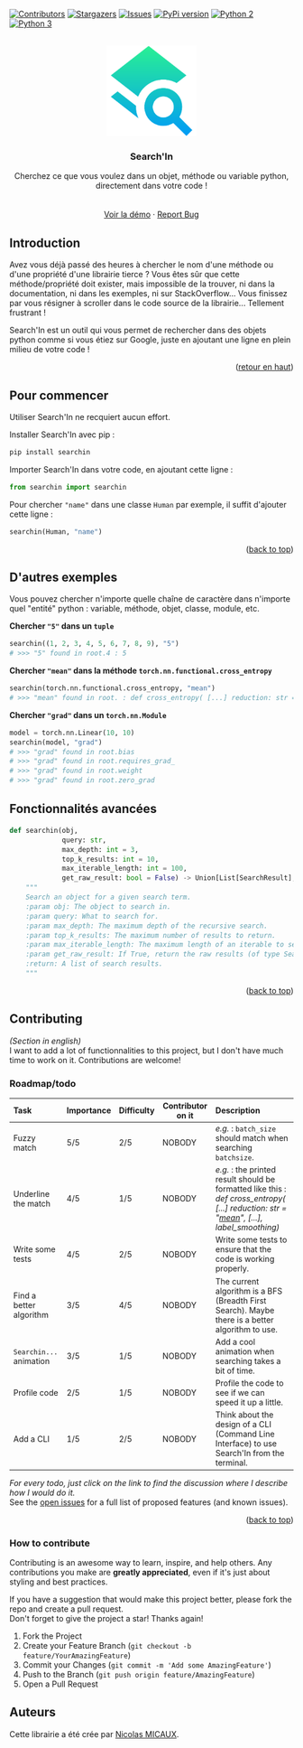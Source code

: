 <a name="readme-top"></a>
[![Contributors][contributors-shield]][contributors-url]<!--[![Forks][forks-shield]][forks-url]-->
[![Stargazers][stars-shield]][stars-url]
[![Issues][issues-shield]][issues-url]<!--[![MIT License][license-shield]][license-url]--><!--[![LinkedIn][linkedin-shield]][linkedin-url]-->
[![PyPi version][pypi-shield]][pypi-url]
[![Python 2][python2-shield]][python-url]
[![Python 3][python3-shield]][python-url]


<!-- PROJECT LOGO -->
<br />
<div align="center">

  <a href="https://github.com/NicolasMICAUX/searchin">
    <img src="images/logo.png" alt="Logo" width="160" height="160">
  </a>

  <h3 align="center">Search'In</h3>

  <p align="center">
Cherchez ce que vous voulez dans un objet, méthode ou variable python, directement dans votre code !
    <br />
<!--
    <a href="https://github.com/NicolasMICAUX/searchin"><strong>Explorer la documentation »</strong></a>
-->
    <br />
    <br />
    <a href="https://github.com/NicolasMICAUX/searchin">Voir la démo</a>
    ·
    <a href="https://github.com/NicolasMICAUX/searchin/issues">Report Bug</a>
  </p>
</div>


<!-- ABOUT THE PROJECT -->
## Introduction

<!-- [Screen Shot][product-screenshot] -->

Avez vous déjà passé des heures à chercher le nom d'une méthode ou d'une propriété d'une librairie tierce ? Vous êtes sûr que cette méthode/propriété doit exister, mais impossible de la trouver, ni dans la documentation, ni dans les exemples, ni sur StackOverflow... Vous finissez par vous résigner à scroller dans le code source de la librairie... Tellement frustrant !

Search'In est un outil qui vous permet de rechercher dans des objets python comme si vous étiez sur Google, juste en ajoutant une ligne en plein milieu de votre code !

<p align="right">(<a href="#readme-top">retour en haut</a>)</p>

<!-- GETTING STARTED -->
## Pour commencer
Utiliser Search'In ne recquiert aucun effort.

Installer Search'In avec pip :
```sh
pip install searchin
```

Importer Search'In dans votre code, en ajoutant cette ligne :
```python
from searchin import searchin
```

Pour chercher `"name"` dans une classe `Human` par exemple, il suffit d'ajouter cette ligne :
```python
searchin(Human, "name")
```

<p align="right">(<a href="#readme-top">back to top</a>)</p>



<!-- USAGE EXAMPLES -->
## D'autres exemples
Vous pouvez chercher n'importe quelle chaîne de caractère dans n'importe quel "entité" python : variable, méthode, objet, classe, module, etc.

**Chercher `"5"` dans un `tuple`**
```python
searchin((1, 2, 3, 4, 5, 6, 7, 8, 9), "5")
# >>> "5" found in root.4 : 5
```

**Chercher `"mean"` dans la méthode `torch.nn.functional.cross_entropy`**
```python
searchin(torch.nn.functional.cross_entropy, "mean")
# >>> "mean" found in root. : def cross_entropy( [...] reduction: str = "mean", [...], label_smoothing)
```

**Chercher `"grad"` dans un `torch.nn.Module`**
```python
model = torch.nn.Linear(10, 10)
searchin(model, "grad")
# >>> "grad" found in root.bias
# >>> "grad" found in root.requires_grad_
# >>> "grad" found in root.weight
# >>> "grad" found in root.zero_grad
```

## Fonctionnalités avancées
```python
def searchin(obj,
             query: str,
             max_depth: int = 3,
             top_k_results: int = 10,
             max_iterable_length: int = 100,
             get_raw_result: bool = False) -> Union[List[SearchResult], None]:
    """
    Search an object for a given search term.
    :param obj: The object to search in.
    :param query: What to search for.
    :param max_depth: The maximum depth of the recursive search.
    :param top_k_results: The maximum number of results to return.
    :param max_iterable_length: The maximum length of an iterable to search in.
    :param get_raw_result: If True, return the raw results (of type SearchResult), else just print them.
    :return: A list of search results.
    """
```

<p align="right">(<a href="#readme-top">back to top</a>)</p>

<!-- CONTRIBUTING -->
## Contributing
_(Section in english)_  
I want to add a lot of functionnalities to this project, but I don't have much time to work on it. Contributions are welcome!  

<!-- ROADMAP-->
### Roadmap/todo
<!-- table with columns : task, importance, difficulty, status, description -->
| Task                     | Importance | Difficulty | Contributor on it | Description                                                                                                                                     |
|:-------------------------|------------|------------|-------------------|:------------------------------------------------------------------------------------------------------------------------------------------------|
| Fuzzy match              | 5/5        | 2/5        | NOBODY            | _e.g._ : `batch_size` should match when searching `batchsize`.                                                                                  |
| Underline the match      | 4/5        | 1/5        | NOBODY            | _e.g._ : the printed result should be formatted like this : _def cross_entropy( [...] reduction: str = "<u>mean</u>", [...], label_smoothing)_  |
| Write some tests         | 4/5        | 2/5        | NOBODY            | Write some tests to ensure that the code is working properly.                                                                                   |
| Find a better algorithm  | 3/5        | 4/5        | NOBODY            | The current algorithm is a BFS (Breadth First Search). Maybe there is a better algorithm to use.                                                |
| `Searchin...` animation  | 3/5        | 1/5        | NOBODY            | Add a cool animation when searching takes a bit of time.                                                                                        |
| Profile code             | 2/5        | 1/5        | NOBODY            | Profile the code to see if we can speed it up a little.                                                                                         |
| Add a CLI                | 1/5        | 2/5        | NOBODY            | Think about the design of a CLI (Command Line Interface) to use Search'In from the terminal.                                                    |
_For every todo, just click on the link to find the discussion where I describe how I would do it._  
See the [open issues](https://github.com/NicolasMICAUX/searchin/issues) for a full list of proposed features (and known issues).

<p align="right">(<a href="#readme-top">back to top</a>)</p>

### How to contribute
Contributing is an awesome way to learn, inspire, and help others. Any contributions you make are **greatly appreciated**, even if it's just about styling and best practices.

If you have a suggestion that would make this project better, please fork the repo and create a pull request.  
Don't forget to give the project a star! Thanks again!

1. Fork the Project
2. Create your Feature Branch (`git checkout -b feature/YourAmazingFeature`)
3. Commit your Changes (`git commit -m 'Add some AmazingFeature'`)
4. Push to the Branch (`git push origin feature/AmazingFeature`)
5. Open a Pull Request


## Auteurs
Cette librairie a été crée par [Nicolas MICAUX](https://github.com/NicolasMICAUX).



<!-- MARKDOWN LINKS & IMAGES -->
<!-- https://www.markdownguide.org/basic-syntax/#reference-style-links -->
[contributors-shield]: https://img.shields.io/github/contributors/NicolasMICAUX/searchin.svg?style=for-the-badge
[contributors-url]: https://github.com/NicolasMICAUX/searchin/graphs/contributors
[stars-shield]: https://img.shields.io/github/stars/NicolasMICAUX/searchin.svg?style=for-the-badge
[stars-url]: https://github.com/NicolasMICAUX/searchin/stargazers
[issues-shield]: https://img.shields.io/github/issues/NicolasMICAUX/searchin.svg?style=for-the-badge
[issues-url]: https://github.com/NicolasMICAUX/searchin/issues
[pypi-shield]: https://img.shields.io/pypi/v/searchin.svg?style=for-the-badge
[pypi-url]: https://pypi.org/project/searchin/
[python2-shield]: https://img.shields.io/badge/python-2.7+-blue.svg?style=for-the-badge
[python3-shield]: https://img.shields.io/badge/python-3.5+-blue.svg?style=for-the-badge
[python-url]: https://www.python.org/downloads/

[//]: # ([license-shield]: https://img.shields.io/github/license/NicolasMICAUX/searchin.svg?style=for-the-badge)
[//]: # ([license-url]: https://github.com/NicolasMICAUX/searchin/blob/master/LICENSE.txt)
[//]: # ([linkedin-shield]: https://img.shields.io/badge/-LinkedIn-black.svg?style=for-the-badge&logo=linkedin&colorB=555)
[//]: # ([linkedin-url]: https://linkedin.com/in/othneildrew)
[product-screenshot]: images/screenshot.png

